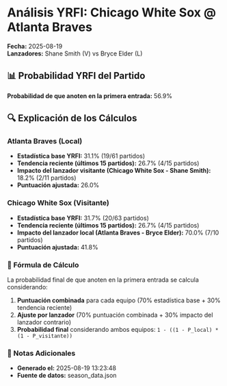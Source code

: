 # Análisis YRFI: Chicago White Sox @ Atlanta Braves

**Fecha:** 2025-08-19  
**Lanzadores:** Shane Smith (V) vs Bryce Elder (L)

## 📊 Probabilidad YRFI del Partido

**Probabilidad de que anoten en la primera entrada:** 56.9%

## 🔍 Explicación de los Cálculos

### Atlanta Braves (Local)
- **Estadística base YRFI:** 31.1% (19/61 partidos)
- **Tendencia reciente (últimos 15 partidos):** 26.7% (4/15 partidos)
- **Impacto del lanzador visitante (Chicago White Sox - Shane Smith):** 18.2% (2/11 partidos)
- **Puntuación ajustada:** 26.0%

### Chicago White Sox (Visitante)
- **Estadística base YRFI:** 31.7% (20/63 partidos)
- **Tendencia reciente (últimos 15 partidos):** 26.7% (4/15 partidos)
- **Impacto del lanzador local (Atlanta Braves - Bryce Elder):** 70.0% (7/10 partidos)
- **Puntuación ajustada:** 41.8%

### 📝 Fórmula de Cálculo

La probabilidad final de que anoten en la primera entrada se calcula considerando:
1. **Puntuación combinada** para cada equipo (70% estadística base + 30% tendencia reciente)
2. **Ajuste por lanzador** (70% puntuación combinada + 30% impacto del lanzador contrario)
3. **Probabilidad final** considerando ambos equipos: `1 - ((1 - P_local) * (1 - P_visitante))`

### 📌 Notas Adicionales

- **Generado el:** 2025-08-19 13:23:48
- **Fuente de datos:** season_data.json

